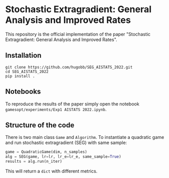 # Stochastic Extragradient:  General Analysis and Improved Rates

This repository is the official implementation of the paper "Stochastic Extragradient:  General Analysis and Improved Rates".

## Installation

```
git clone https://github.com/hugobb/SEG_AISTATS_2022.git
cd SEG_AISTATS_2022
pip install .
```



## Notebooks
To reproduce the results of the paper simply open the notebook `gamesopt/experiments/Exp1 AISTATS 2022.ipynb`.

## Structure of the code
There is two main class `Game` and `Algorithm`.
To instantiate a quadratic game and run stochastic extragradient (SEG) with same sample:
```python
game = QuadraticGame(dim, n_samples)
alg = SEG(game, lr=lr, lr_e=lr_e, same_sample=True)
results = alg.run(n_iter)
```
This will return a `dict` with different metrics.
